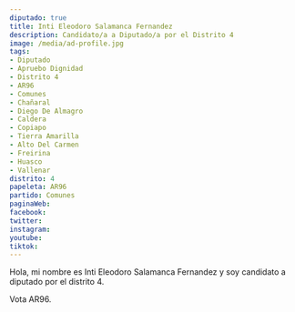 ```yaml
---
diputado: true
title: Inti Eleodoro Salamanca Fernandez
description: Candidato/a a Diputado/a por el Distrito 4
image: /media/ad-profile.jpg
tags:
- Diputado
- Apruebo Dignidad
- Distrito 4
- AR96
- Comunes
- Chañaral
- Diego De Almagro
- Caldera
- Copiapo
- Tierra Amarilla
- Alto Del Carmen
- Freirina
- Huasco
- Vallenar
distrito: 4
papeleta: AR96
partido: Comunes
paginaWeb:
facebook:
twitter:
instagram:
youtube:
tiktok:
---
```

Hola, mi nombre es Inti Eleodoro Salamanca Fernandez y soy candidato a diputado por el distrito 4.

Vota AR96.
